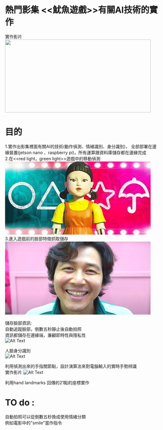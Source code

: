 # 熱門影集 <<魷魚遊戲>>有關AI技術的實作 <br>
實作影片 <br>
<img src="https://github.com/erichsiao1106/squid-game_AI/blob/main/move-detect.gif" width="480" height="240" /> <br>




# 目的
1.實作出影集裡面有關AI的技術(動作偵測、情緒識別、身分識別)，
全部部署在邊緣裝置(jetson nano 、raspberry pi)，所有運算跟資料庫儲存都在邊緣完成 <br>
2.在<<red light，green light>>遊戲中的移動偵測<br>
<img src="https://github.com/erichsiao1106/squid-game_AI/blob/main/Squid-Game-Games-Ranked.jpg" width="480" height="240" /><br>
3.進入遊戲前的臉部特徵抓取儲存<br>
<img src="https://github.com/erichsiao1106/squid-game_AI/blob/main/intro-1632168234.jpg" width="480" height="240" /><br>



儲存臉部資訊:<br>
自動追蹤臉部，倒數五秒靜止後自動拍照<br>
資訊都儲存在邊緣端，兼顧即時性與隱私性<br>
![Alt Text](https://github.com/erichsiao1106/squid-game_AI/blob/main/auto-take-pic.gif)


人臉身分識別 <br>
![Alt Text](https://github.com/erichsiao1106/squid-game_AI/blob/main/clock-in.gif)
<br>

利用偵測出來的手指關節點，設計演算法來對電腦輸入的實時手勢辨識<br>
實作影片
![Alt Text](https://github.com/erichsiao1106/hand-speak/blob/main/handgood.gif)

利用hand landmarks 回傳的21點的座標實作

# TO do :<br>
自動拍照可以從倒數五秒換成使用情緒分類<br>
例如電影中的"smile"當作指令
